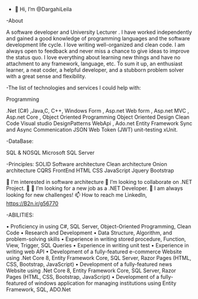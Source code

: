 - 👋 Hi, I’m @DargahiLeila
  
-About

A software developer and University Lecturer . I have worked independently and gained a good knowledge of programming languages and the software development life cycle. I love writing well-organized and clean code. I am always open to feedback and never miss a chance to give ideas to improve the status quo. I love everything about learning new things and have no attachment to any framework, language, etc. To sum it up, an enthusiast learner, a neat coder, a helpful developer, and a stubborn problem solver with a great sense and flexibility.


-The list of technologies and services I could help with:

Programming

.Net (C#) ,Java,C, C++, Windows Form , Asp.net Web form , Asp.net MVC , Asp.net Core , Object Oriented Programming Object Oriented Design Clean Code Visual studio DesignPatterns WebApi , Ado.net Entity Framework Sync and Async Commenication JSON Web Token (JWT) unit-testing xUnit.

-DataBase:

SQL & NOSQL Microsoft SQL Server

-Principles:
SOLID
Software architecture
Clean architecture Onion architecture  CQRS
FrontEnd HTML CSS JavaScript Jquery Bootstrap

👀 I'm interested in software architecture
💞️ I’m looking to collaborate on .NET Project.
💞️ 💞️ I’m looking for a new job as a .NET Developer.
👀 I am always looking for new challenges!
📫 How to reach me LinkedIn, https://B2n.ir/g56770

-ABILITIES:

• Proficiency in using C#, SQL Server, Object-Oriented Programming, Clean Code
• Research and Development
• Data Structure, Algorithm, and problem-solving skills
• Experience in writing stored procedure, Function, View, Trigger, SQL Queries
• Experience in writing unit test
• Experience in writing web API
• Development of a fully-featured e-commerce Website using .Net Core 8, Entity Framework Core, SQL Server, Razor Pages (HTML, CSS, Bootstrap, JavaScript)
• Development of a fully-featured news Website using .Net Core 8, Entity Framework Core, SQL Server, Razor Pages (HTML, CSS, Bootstrap, JavaScript)
• Development of a fully-featured of windows application for managing institutions using Entity Framework, SQL, ADO.Net
<!---
DargahiLeila/DargahiLeila is a ✨ special ✨ repository because its `README.md` (this file) appears on your GitHub profile.
You can click the Preview link to take a look at your changes.
--->
